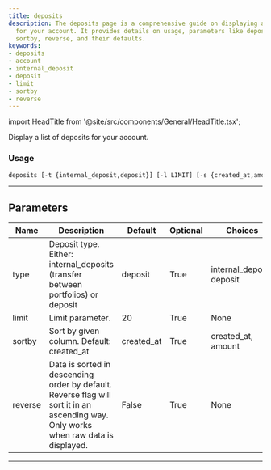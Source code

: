 ```yaml
---
title: deposits
description: The deposits page is a comprehensive guide on displaying a list of deposits
  for your account. It provides details on usage, parameters like deposit type, limit,
  sortby, reverse, and their defaults.
keywords:
- deposits
- account
- internal_deposit
- deposit
- limit
- sortby
- reverse
---
```


import HeadTitle from '@site/src/components/General/HeadTitle.tsx';

<HeadTitle title="deposits - Coinbase - Brokers - Portfolio - Reference | OpenBB Terminal Docs" />

Display a list of deposits for your account.

### Usage

```python
deposits [-t {internal_deposit,deposit}] [-l LIMIT] [-s {created_at,amount}] [-r]
```

---

## Parameters

| Name | Description | Default | Optional | Choices |
| ---- | ----------- | ------- | -------- | ------- |
| type | Deposit type. Either: internal_deposits (transfer between portfolios) or deposit | deposit | True | internal_deposit, deposit |
| limit | Limit parameter. | 20 | True | None |
| sortby | Sort by given column. Default: created_at | created_at | True | created_at, amount |
| reverse | Data is sorted in descending order by default. Reverse flag will sort it in an ascending way. Only works when raw data is displayed. | False | True | None |

---
